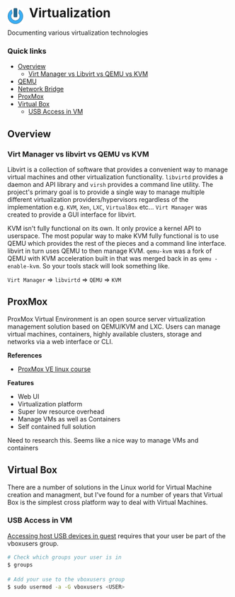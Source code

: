 # Virtualization <img style="margin: 6px 13px 0px 0px" align="left" src="../data/images/logo_36x36.png" />
Documenting various virtualization technologies

### Quick links
* [Overview](#overview)
  * [Virt Manager vs Libvirt vs QEMU vs KVM](#virt-manager-vs-libvirt-vs-qemu-vs-kvm)
* [QEMU](qemu/README.md)
* [Network Bridge](network_bridge/README.md)
* [ProxMox](#prox-mox)
* [Virtual Box](#virtual-box)
  * [USB Access in VM](#usb-access-in-vm)

## Overview

### Virt Manager vs libvirt vs QEMU vs KVM
Libvirt is a collection of software that provides a convenient way to manage virtual machines and 
other virtualization functionality. `libvirtd` provides a daemon and API library and `virsh` provides 
a command line utility. The project's primary goal is to provide a single way to manage multiple 
different virtualization providers/hypervisors regardless of the implementation e.g. `KVM`, `Xen`, 
`LXC`, `VirtualBox` etc... `Virt Manager` was created to provide a GUI interface for libvirt.

KVM isn't fully functional on its own. It only provice a kernel API to userspace. The most popular 
way to make KVM fully functional is to use QEMU which provides the rest of the pieces and a command 
line interface. libvirt in turn uses QEMU to then manage KVM. `qemu-kvm` was a fork of QEMU with KVM 
acceleration built in that was merged back in as `qemu -enable-kvm`. So your tools stack will look 
something like.

`Virt Manager` => `libvirtd` => `QEMU` => `KVM` 

## ProxMox
ProxMox Virtual Environment is an open source server virtualization management solution based on 
QEMU/KVM and LXC. Users can manage virtual machines, containers, highly available clusters, storage 
and networks via a web interface or CLI.

**References**
* [ProxMox VE linux course](https://www.youtube.com/watch?v=LCjuiIswXGs)

**Features**
* Web UI
* Virtualization platform
* Super low resource overhead
* Manage VMs as well as Containers
* Self contained full solution

Need to research this. Seems like a nice way to manage VMs and containers

## Virtual Box
There are a number of solutions in the Linux world for Virtual Machine creation and managment, but 
I've found for a number of years that Virtual Box is the simplest cross platform way to deal with 
Virtual Machines.

### USB Access in VM
[Accessing host USB devices in guest](https://wiki.archlinux.org/index.php/VirtualBox#Accessing_host_USB_devices_in_guest)
requires that your user be part of the vboxusers group.

```bash
# Check which groups your user is in
$ groups

# Add your use to the vboxusers group
$ sudo usermod -a -G vboxusers <USER>
```

<!-- 
vim: ts=2:sw=2:sts=2
-->
